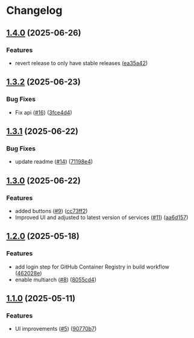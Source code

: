 # Changelog

## [1.4.0](https://github.com/remla25-team3/app-frontend/compare/v1.3.3...v1.4.0) (2025-06-26)


### Features

* revert release to only have stable releases ([ea35a42](https://github.com/remla25-team3/app-frontend/commit/ea35a4223b4d84969ad3c82ec32b5e9f96aa599c))

## [1.3.2](https://github.com/remla25-team3/app-frontend/compare/v1.3.1...v1.3.2) (2025-06-23)


### Bug Fixes

* Fix api ([#16](https://github.com/remla25-team3/app-frontend/issues/16)) ([3fce4d4](https://github.com/remla25-team3/app-frontend/commit/3fce4d46b4aca775be908ece48c8a2207d4ff18b))

## [1.3.1](https://github.com/remla25-team3/app-frontend/compare/v1.3.0...v1.3.1) (2025-06-22)


### Bug Fixes

* update readme ([#14](https://github.com/remla25-team3/app-frontend/issues/14)) ([71198e4](https://github.com/remla25-team3/app-frontend/commit/71198e4fb6b3472838707643b96a99f5eb3ed504))

## [1.3.0](https://github.com/remla25-team3/app-frontend/compare/v1.2.0...v1.3.0) (2025-06-22)


### Features

* added buttons ([#9](https://github.com/remla25-team3/app-frontend/issues/9)) ([cc73ff2](https://github.com/remla25-team3/app-frontend/commit/cc73ff2b2e97083e3683c7a7dba5dffbf76cf3b7))
* Improved UI and adjusted to latest version of services ([#11](https://github.com/remla25-team3/app-frontend/issues/11)) ([aa6d157](https://github.com/remla25-team3/app-frontend/commit/aa6d1578a9810c4a9c4c1655ff9a170dc69bb98f))

## [1.2.0](https://github.com/remla25-team3/app-frontend/compare/v1.1.0...v1.2.0) (2025-05-18)


### Features

* add login step for GitHub Container Registry in build workflow ([462028e](https://github.com/remla25-team3/app-frontend/commit/462028e540064d38c6cc9196dbac794241f93968))
* enable multiarch ([#8](https://github.com/remla25-team3/app-frontend/issues/8)) ([8055cd4](https://github.com/remla25-team3/app-frontend/commit/8055cd4fcdf562d4d09c179949670c81e47373e1))

## [1.1.0](https://github.com/remla25-team3/app-frontend/compare/v1.0.0...v1.1.0) (2025-05-11)


### Features

* UI improvements ([#5](https://github.com/remla25-team3/app-frontend/issues/5)) ([90770b7](https://github.com/remla25-team3/app-frontend/commit/90770b72f91efc75e3b1b5fb83626ea0455bb633))

